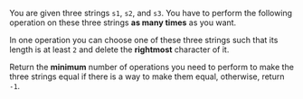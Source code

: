 You are given three strings `s1`, `s2`, and `s3`. You have to perform the following operation on these three strings **as many times** as you want.

In one operation you can choose one of these three strings such that its length is at least `2` and delete the **rightmost** character of it.

Return the **minimum** number of operations you need to perform to make the three strings equal if there is a way to make them equal, otherwise, return `-1`.